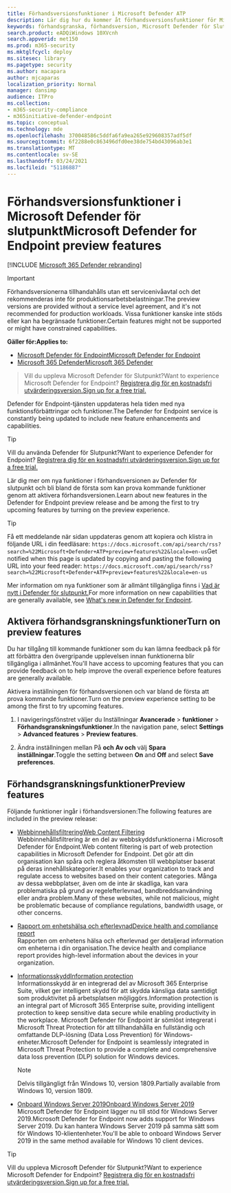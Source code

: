 ```yaml
---
title: Förhandsversionsfunktioner i Microsoft Defender ATP
description: Lär dig hur du kommer åt förhandsversionsfunktioner för Microsoft Defender för slutpunkt.
keywords: förhandsgranska, förhandsversion, Microsoft Defender för Slutpunkt, funktioner, uppdateringar
search.product: eADQiWindows 10XVcnh
search.appverid: met150
ms.prod: m365-security
ms.mktglfcycl: deploy
ms.sitesec: library
ms.pagetype: security
ms.author: macapara
author: mjcaparas
localization_priority: Normal
manager: dansimp
audience: ITPro
ms.collection:
- m365-security-compliance
- m365initiative-defender-endpoint
ms.topic: conceptual
ms.technology: mde
ms.openlocfilehash: 370048586c5ddfa6fa9ea265e929608357adf5df
ms.sourcegitcommit: 6f2288e0c863496dfd0ee38de754bd43096ab3e1
ms.translationtype: MT
ms.contentlocale: sv-SE
ms.lasthandoff: 03/24/2021
ms.locfileid: "51186887"
---
```

# <a name="microsoft-defender-for-endpoint-preview-features"></a><span data-ttu-id="76daf-104">Förhandsversionsfunktioner i Microsoft Defender för slutpunkt</span><span class="sxs-lookup"><span data-stu-id="76daf-104">Microsoft Defender for Endpoint preview features</span></span>

[!INCLUDE [Microsoft 365 Defender rebranding](../../includes/microsoft-defender.md)]

>[!IMPORTANT]
><span data-ttu-id="76daf-105">Förhandsversionerna tillhandahålls utan ett servicenivåavtal och det rekommenderas inte för produktionsarbetsbelastningar.</span><span class="sxs-lookup"><span data-stu-id="76daf-105">The preview versions are provided without a service level agreement, and it's not recommended for production workloads.</span></span> <span data-ttu-id="76daf-106">Vissa funktioner kanske inte stöds eller kan ha begränsade funktioner.</span><span class="sxs-lookup"><span data-stu-id="76daf-106">Certain features might not be supported or might have constrained capabilities.</span></span>

<span data-ttu-id="76daf-107">**Gäller för:**</span><span class="sxs-lookup"><span data-stu-id="76daf-107">**Applies to:**</span></span>
- [<span data-ttu-id="76daf-108">Microsoft Defender för Endpoint</span><span class="sxs-lookup"><span data-stu-id="76daf-108">Microsoft Defender for Endpoint</span></span>](https://go.microsoft.com/fwlink/p/?linkid=2154037)
- [<span data-ttu-id="76daf-109">Microsoft 365 Defender</span><span class="sxs-lookup"><span data-stu-id="76daf-109">Microsoft 365 Defender</span></span>](https://go.microsoft.com/fwlink/?linkid=2118804)

> <span data-ttu-id="76daf-110">Vill du uppleva Microsoft Defender för Slutpunkt?</span><span class="sxs-lookup"><span data-stu-id="76daf-110">Want to experience Microsoft Defender for Endpoint?</span></span> [<span data-ttu-id="76daf-111">Registrera dig för en kostnadsfri utvärderingsversion.</span><span class="sxs-lookup"><span data-stu-id="76daf-111">Sign up for a free trial.</span></span>](https://www.microsoft.com/microsoft-365/windows/microsoft-defender-atp?ocid=docs-wdatp-exposedapis-abovefoldlink)


<span data-ttu-id="76daf-112">Defender för Endpoint-tjänsten uppdateras hela tiden med nya funktionsförbättringar och funktioner.</span><span class="sxs-lookup"><span data-stu-id="76daf-112">The Defender for Endpoint service is constantly being updated to include new feature enhancements and capabilities.</span></span>

> [!TIP]
> <span data-ttu-id="76daf-113">Vill du använda Defender för Slutpunkt?</span><span class="sxs-lookup"><span data-stu-id="76daf-113">Want to experience Defender for Endpoint?</span></span> [<span data-ttu-id="76daf-114">Registrera dig för en kostnadsfri utvärderingsversion.</span><span class="sxs-lookup"><span data-stu-id="76daf-114">Sign up for a free trial.</span></span>](https://www.microsoft.com/microsoft-365/windows/microsoft-defender-atp?ocid=docs-wdatp-preview-abovefoldlink)

<span data-ttu-id="76daf-115">Lär dig mer om nya funktioner i förhandsversionen av Defender för slutpunkt och bli bland de första som kan prova kommande funktioner genom att aktivera förhandsversionen.</span><span class="sxs-lookup"><span data-stu-id="76daf-115">Learn about new features in the Defender for Endpoint preview release and be among the first to try upcoming features by turning on the preview experience.</span></span>

>[!TIP]
><span data-ttu-id="76daf-116">Få ett meddelande när sidan uppdateras genom att kopiera och klistra in följande URL i din feedläsare: `https://docs.microsoft.com/api/search/rss?search=%22Microsoft+Defender+ATP+preview+features%22&locale=en-us`</span><span class="sxs-lookup"><span data-stu-id="76daf-116">Get notified when this page is updated by copying and pasting the following URL into your feed reader: `https://docs.microsoft.com/api/search/rss?search=%22Microsoft+Defender+ATP+preview+features%22&locale=en-us`</span></span>

<span data-ttu-id="76daf-117">Mer information om nya funktioner som är allmänt tillgängliga finns i [Vad är nytt i Defender för slutpunkt.](whats-new-in-microsoft-defender-atp.md)</span><span class="sxs-lookup"><span data-stu-id="76daf-117">For more information on new capabilities that are generally available, see [What's new in Defender for Endpoint](whats-new-in-microsoft-defender-atp.md).</span></span>

## <a name="turn-on-preview-features"></a><span data-ttu-id="76daf-118">Aktivera förhandsgranskningsfunktioner</span><span class="sxs-lookup"><span data-stu-id="76daf-118">Turn on preview features</span></span>

<span data-ttu-id="76daf-119">Du har tillgång till kommande funktioner som du kan lämna feedback på för att förbättra den övergripande upplevelsen innan funktionerna blir tillgängliga i allmänhet.</span><span class="sxs-lookup"><span data-stu-id="76daf-119">You'll have access to upcoming features that you can provide feedback on to help improve the overall experience before features are generally available.</span></span>

<span data-ttu-id="76daf-120">Aktivera inställningen för förhandsversionen och var bland de första att prova kommande funktioner.</span><span class="sxs-lookup"><span data-stu-id="76daf-120">Turn on the preview experience setting to be among the first to try upcoming features.</span></span>

1. <span data-ttu-id="76daf-121">I navigeringsfönstret väljer du Inställningar **Avancerade**  >  **funktioner**  >  **Förhandsgranskningsfunktioner**.</span><span class="sxs-lookup"><span data-stu-id="76daf-121">In the navigation pane, select **Settings** > **Advanced features** > **Preview features**.</span></span>

2. <span data-ttu-id="76daf-122">Ändra inställningen mellan På **och** **Av och** välj **Spara inställningar**.</span><span class="sxs-lookup"><span data-stu-id="76daf-122">Toggle the setting between **On** and **Off** and select **Save preferences**.</span></span>

## <a name="preview-features"></a><span data-ttu-id="76daf-123">Förhandsgranskningsfunktioner</span><span class="sxs-lookup"><span data-stu-id="76daf-123">Preview features</span></span>

<span data-ttu-id="76daf-124">Följande funktioner ingår i förhandsversionen:</span><span class="sxs-lookup"><span data-stu-id="76daf-124">The following features are included in the preview release:</span></span>

- [<span data-ttu-id="76daf-125">Webbinnehållsfiltrering</span><span class="sxs-lookup"><span data-stu-id="76daf-125">Web Content Filtering</span></span>](web-content-filtering.md) <br> <span data-ttu-id="76daf-126">Webbinnehållsfiltrering är en del av webbskyddsfunktionerna i Microsoft Defender för Endpoint.</span><span class="sxs-lookup"><span data-stu-id="76daf-126">Web content filtering is part of web protection capabilities in Microsoft Defender for Endpoint.</span></span> <span data-ttu-id="76daf-127">Det gör att din organisation kan spåra och reglera åtkomsten till webbplatser baserat på deras innehållskategorier.</span><span class="sxs-lookup"><span data-stu-id="76daf-127">It enables your organization to track and regulate access to websites based on their content categories.</span></span> <span data-ttu-id="76daf-128">Många av dessa webbplatser, även om de inte är skadliga, kan vara problematiska på grund av regelefterlevnad, bandbreddsanvändning eller andra problem.</span><span class="sxs-lookup"><span data-stu-id="76daf-128">Many of these websites, while not malicious, might be problematic because of compliance regulations, bandwidth usage, or other concerns.</span></span>

- [<span data-ttu-id="76daf-129">Rapport om enhetshälsa och efterlevnad</span><span class="sxs-lookup"><span data-stu-id="76daf-129">Device health and compliance report</span></span>](machine-reports.md) <br/> <span data-ttu-id="76daf-130">Rapporten om enhetens hälsa och efterlevnad ger detaljerad information om enheterna i din organisation.</span><span class="sxs-lookup"><span data-stu-id="76daf-130">The device health and compliance report provides high-level information about the devices in your organization.</span></span>

- [<span data-ttu-id="76daf-131">Informationsskydd</span><span class="sxs-lookup"><span data-stu-id="76daf-131">Information protection</span></span>](information-protection-in-windows-overview.md)<BR>
<span data-ttu-id="76daf-132">Informationsskydd är en integrerad del av Microsoft 365 Enterprise Suite, vilket ger intelligent skydd för att skydda känsliga data samtidigt som produktivitet på arbetsplatsen möjliggörs.</span><span class="sxs-lookup"><span data-stu-id="76daf-132">Information protection is an integral part of Microsoft 365 Enterprise suite, providing intelligent protection to keep sensitive data secure while enabling productivity in the workplace.</span></span> <span data-ttu-id="76daf-133">Microsoft Defender för Endpoint är sömlöst integrerat i Microsoft Threat Protection för att tillhandahålla en fullständig och omfattande DLP-lösning (Data Loss Prevention) för Windows-enheter.</span><span class="sxs-lookup"><span data-stu-id="76daf-133">Microsoft Defender for Endpoint is seamlessly integrated in Microsoft Threat Protection to provide a complete and comprehensive data loss prevention (DLP) solution for Windows devices.</span></span>

    >[!NOTE]
    ><span data-ttu-id="76daf-134">Delvis tillgängligt från Windows 10, version 1809.</span><span class="sxs-lookup"><span data-stu-id="76daf-134">Partially available from Windows 10, version 1809.</span></span>

- [<span data-ttu-id="76daf-135">Onboard Windows Server 2019</span><span class="sxs-lookup"><span data-stu-id="76daf-135">Onboard Windows Server 2019</span></span>](https://docs.microsoft.com/microsoft-365/security/defender-endpoint/configure-server-endpoints#windows-server-version-1803-and-windows-server-2019) <BR> <span data-ttu-id="76daf-136">Microsoft Defender för Endpoint lägger nu till stöd för Windows Server 2019.</span><span class="sxs-lookup"><span data-stu-id="76daf-136">Microsoft Defender for Endpoint now adds support for Windows Server 2019.</span></span> <span data-ttu-id="76daf-137">Du kan hantera Windows Server 2019 på samma sätt som för Windows 10-klientenheter.</span><span class="sxs-lookup"><span data-stu-id="76daf-137">You'll be able to onboard Windows Server 2019 in the same method available for Windows 10 client devices.</span></span>


> [!TIP] 
> <span data-ttu-id="76daf-138">Vill du uppleva Microsoft Defender för Slutpunkt?</span><span class="sxs-lookup"><span data-stu-id="76daf-138">Want to experience Microsoft Defender for Endpoint?</span></span> [<span data-ttu-id="76daf-139">Registrera dig för en kostnadsfri utvärderingsversion.</span><span class="sxs-lookup"><span data-stu-id="76daf-139">Sign up for a free trial.</span></span>](https://www.microsoft.com/microsoft-365/windows/microsoft-defender-atp?ocid=docs-wdatp-preview-belowfoldlink)  
